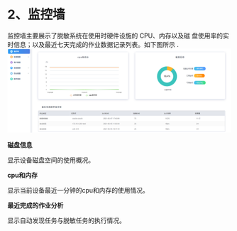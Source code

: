 

# 2、监控墙

监控墙主要展示了脱敏系统在使用时硬件设施的 CPU、内存以及磁
盘使用率的实时信息；以及最近七天完成的作业数据记录列表。如下图所示 .
![](/images/operation/sysmanage/monitor_1.png)

**磁盘信息**

显示设备磁盘空间的使用概况。

**cpu和内存**

显示当前设备最近一分钟的cpu和内存的使用情况。

**最近完成的作业分析**

显示自动发现任务与脱敏任务的执行情况。



